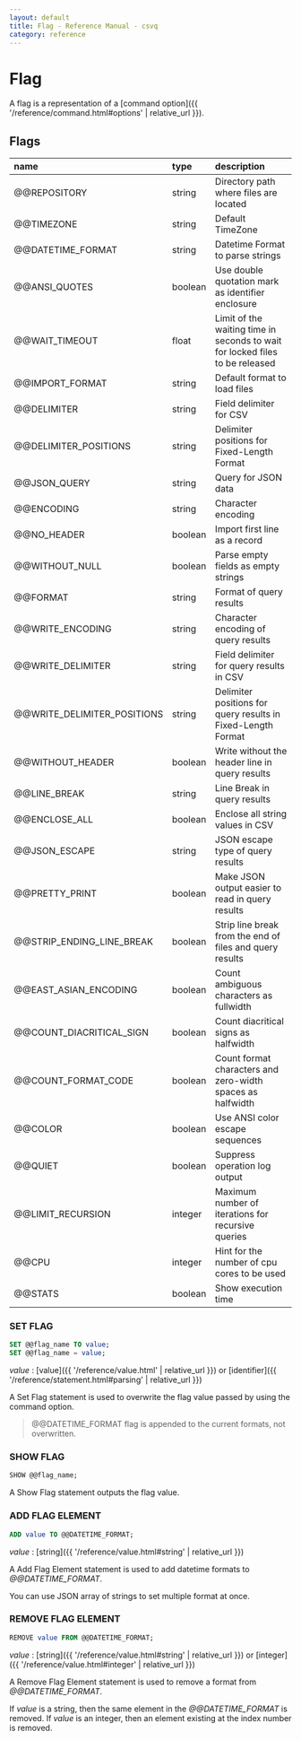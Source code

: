 ```yaml
---
layout: default
title: Flag - Reference Manual - csvq
category: reference
---
```


# Flag

A flag is a representation of a [command option]({{ '/reference/command.html#options' | relative_url }}). 

## Flags

| name | type | description |
| :- | :- | :- |
| @@REPOSITORY             | string  | Directory path where files are located |
| @@TIMEZONE               | string  | Default TimeZone |
| @@DATETIME_FORMAT        | string  | Datetime Format to parse strings |
| @@ANSI_QUOTES            | boolean | Use double quotation mark as identifier enclosure |
| @@WAIT_TIMEOUT           | float   | Limit of the waiting time in seconds to wait for locked files to be released |
| @@IMPORT_FORMAT          | string  | Default format to load files |
| @@DELIMITER              | string  | Field delimiter for CSV |
| @@DELIMITER_POSITIONS    | string  | Delimiter positions for Fixed-Length Format |
| @@JSON_QUERY             | string  | Query for JSON data |
| @@ENCODING               | string  | Character encoding |
| @@NO_HEADER              | boolean | Import first line as a record |
| @@WITHOUT_NULL           | boolean | Parse empty fields as empty strings |
| @@FORMAT                 | string  | Format of query results |
| @@WRITE_ENCODING         | string  | Character encoding of query results |
| @@WRITE_DELIMITER        | string  | Field delimiter for query results in CSV |
| @@WRITE_DELIMITER_POSITIONS | string  | Delimiter positions for query results in Fixed-Length Format |
| @@WITHOUT_HEADER         | boolean | Write without the header line in query results |
| @@LINE_BREAK             | string  | Line Break in query results |
| @@ENCLOSE_ALL            | boolean | Enclose all string values in CSV |
| @@JSON_ESCAPE            | string  | JSON escape type of query results |
| @@PRETTY_PRINT           | boolean | Make JSON output easier to read in query results |
| @@STRIP_ENDING_LINE_BREAK | boolean | Strip line break from the end of files and query results |
| @@EAST_ASIAN_ENCODING    | boolean | Count ambiguous characters as fullwidth |
| @@COUNT_DIACRITICAL_SIGN | boolean | Count diacritical signs as halfwidth |
| @@COUNT_FORMAT_CODE      | boolean | Count format characters and zero-width spaces as halfwidth |
| @@COLOR                  | boolean | Use ANSI color escape sequences |
| @@QUIET                  | boolean | Suppress operation log output |
| @@LIMIT_RECURSION        | integer | Maximum number of iterations for recursive queries |
| @@CPU                    | integer | Hint for the number of cpu cores to be used |
| @@STATS                  | boolean | Show execution time |


### SET FLAG

```sql
SET @@flag_name TO value;
SET @@flag_name = value;
```

_value_
: [value]({{ '/reference/value.html' | relative_url }}) or [identifier]({{ '/reference/statement.html#parsing' | relative_url }})

A Set Flag statement is used to overwrite the flag value passed by using the command option. 

> @@DATETIME_FORMAT flag is appended to the current formats, not overwritten. 


### SHOW FLAG

```sql
SHOW @@flag_name;
```

A Show Flag statement outputs the flag value. 


### ADD FLAG ELEMENT

```sql
ADD value TO @@DATETIME_FORMAT;
```

_value_
: [string]({{ '/reference/value.html#string' | relative_url }})

A Add Flag Element statement is used to add datetime formats to _@@DATETIME_FORMAT_.

You can use JSON array of strings to set multiple format at once.


### REMOVE FLAG ELEMENT

```sql
REMOVE value FROM @@DATETIME_FORMAT;
```

_value_
: [string]({{ '/reference/value.html#string' | relative_url }}) or [integer]({{ '/reference/value.html#integer' | relative_url }})

A Remove Flag Element statement is used to remove a format from _@@DATETIME_FORMAT_.

If _value_ is a string, then the same element in the _@@DATETIME_FORMAT_ is removed.
If _value_ is an integer, then an element existing at the index number is removed.
